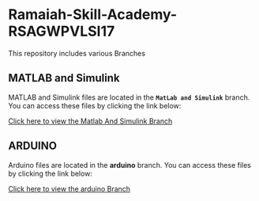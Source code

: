 # Ramaiah-Skill-Academy-RSAGWPVLSI17

This repository includes various Branches

## MATLAB and Simulink
MATLAB and Simulink files are located in the **`MatLab and Simulink`** branch. You can access these files by clicking the link below:

[Click here to view the Matlab And Simulink Branch](https://github.com/Praveen-Oruganti/Ramaiah-Skill-Academy-RSAGWPVLSI17/blob/matLabAndSimuLink)

## ARDUINO
Arduino files are located in the **arduino** branch. You can access these files by clicking the link below:

[Click here to view the arduino Branch](https://github.com/Praveen-Oruganti/Ramaiah-Skill-Academy-RSAGWPVLSI17/blob/arduino)
